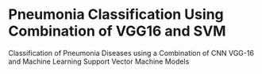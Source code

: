 # Pneumonia Classification Using Combination of VGG16 and SVM
Classification of Pneumonia Diseases using a Combination of CNN VGG-16 and Machine Learning Support Vector Machine Models
